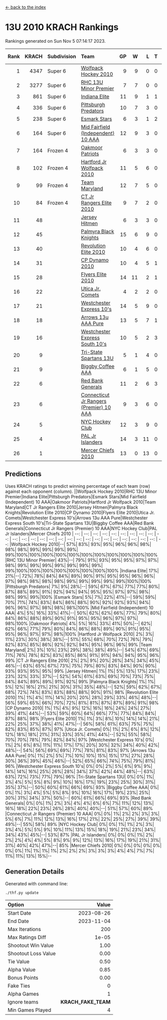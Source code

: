 [<- back to the index](readme.md)
# 13U 2010 KRACH Rankings
Rankings generated on Sun Nov  5 07:14:17 2023.

Rank|KRACH|Subdivision|Team|GP|W|L|T|OTW|OTL|SoS|Exp Wins|Win Diff
---:|---:|:---|:---|---:|---:|---:|---:|---:|---:|---:|---:|---:
1|4347|Super 6|[Wolfpack Hockey 2010](https://gamesheetstats.com/seasons/3664/teams/140960/schedule)|9|9|0|0|0|0|70|9.8|-0.0
2|3277|Super 6|[RHC 13U Minor Premier](https://gamesheetstats.com/seasons/3664/teams/140959/schedule)|7|7|0|0|1|0|64|7.8|-0.0
3|861|Super 6|[Indiana Elite](https://gamesheetstats.com/seasons/3664/teams/144350/schedule)|11|9|1|1|0|0|155|10.4|0.0
4|336|Super 6|[Pittsburgh Predators](https://gamesheetstats.com/seasons/3664/teams/140974/schedule)|10|7|3|0|0|0|276|7.9|0.0
5|238|Super 6|[Esmark Stars](https://gamesheetstats.com/seasons/3664/teams/140972/schedule)|6|3|1|2|0|0|269|4.9|0.0
6|164|Super 6|[Mid Fairfield (Independent) 10 AAA](https://gamesheetstats.com/seasons/3664/teams/140956/schedule)|12|9|3|0|1|0|689|9.8|-0.0
7|164|Frozen 4|[Oakmoor Patriots](https://gamesheetstats.com/seasons/3664/teams/162748/schedule)|6|3|3|0|0|0|345|3.9|0.0
8|102|Frozen 4|[Hartford Jr Wolfpack 2010](https://gamesheetstats.com/seasons/3664/teams/140957/schedule)|11|5|6|0|0|2|1308|5.8|-0.0
9|99|Frozen 4|[Team Maryland](https://gamesheetstats.com/seasons/3664/teams/140976/schedule)|12|7|5|0|1|0|543|7.9|0.0
10|84|Frozen 4|[CT Jr Rangers Elite 2010](https://gamesheetstats.com/seasons/3664/teams/140955/schedule)|9|7|2|0|1|0|26|7.9|0.0
11|48||[Jersey Hitmen](https://gamesheetstats.com/seasons/3664/teams/140961/schedule)|6|3|3|0|0|1|94|3.9|0.0
12|45||[Palmyra Black Knights](https://gamesheetstats.com/seasons/3664/teams/140973/schedule)|15|6|9|0|0|0|994|6.9|0.0
13|40||[Revolution Elite 2010](https://gamesheetstats.com/seasons/3664/teams/140975/schedule)|10|4|6|0|0|0|488|4.9|0.0
14|31||[CP Dynamo 2010](https://gamesheetstats.com/seasons/3664/teams/140968/schedule)|10|4|5|1|0|1|89|5.4|0.0
15|28||[Flyers Elite 2010](https://gamesheetstats.com/seasons/3664/teams/140963/schedule)|14|11|2|1|0|0|9|12.4|0.0
16|22||[Utica Jr. Comets](https://gamesheetstats.com/seasons/3664/teams/140970/schedule)|4|2|2|0|1|0|37|2.9|0.0
17|21||[Westchester Express 10's](https://gamesheetstats.com/seasons/3664/teams/140967/schedule)|14|5|9|0|0|0|295|5.9|0.0
18|18||[Arrows 13u AAA Pure](https://gamesheetstats.com/seasons/3664/teams/140965/schedule)|13|5|7|1|0|0|649|6.4|0.0
19|16||[Westchester Express South 10's](https://gamesheetstats.com/seasons/3664/teams/140971/schedule)|10|5|2|3|0|0|21|7.4|0.0
20|9||[Tri-State Spartans 13U](https://gamesheetstats.com/seasons/3664/teams/144349/schedule)|5|1|4|0|1|0|230|1.9|0.0
21|9||[Biggby Coffee AAA](https://gamesheetstats.com/seasons/3664/teams/144347/schedule)|6|1|5|0|0|1|321|1.9|0.0
22|6||[Red Bank Generals](https://gamesheetstats.com/seasons/3664/teams/140962/schedule)|11|2|6|3|0|1|27|4.4|0.0
23|6||[Connecticut Jr Rangers (Premier) 10 AAA](https://gamesheetstats.com/seasons/3664/teams/140958/schedule)|9|3|6|0|0|0|21|3.9|0.0
24|5||[NYC Hockey Club](https://gamesheetstats.com/seasons/3664/teams/140966/schedule)|12|3|9|0|0|0|42|3.9|0.0
25|4||[PAL Jr Islanders](https://gamesheetstats.com/seasons/3664/teams/140969/schedule)|14|3|11|0|0|0|27|3.9|0.0
26|1||[Mercer Chiefs 2010](https://gamesheetstats.com/seasons/3664/teams/140964/schedule)|13|0|13|0|0|0|22|0.9|0.0

## Predictions
Uses KRACH ratings to predict winning percentage of each team (row) against each opponent (column).
||Wolfpack Hockey 2010|RHC 13U Minor Premier|Indiana Elite|Pittsburgh Predators|Esmark Stars|Mid Fairfield (Independent) 10 AAA|Oakmoor Patriots|Hartford Jr Wolfpack 2010|Team Maryland|CT Jr Rangers Elite 2010|Jersey Hitmen|Palmyra Black Knights|Revolution Elite 2010|CP Dynamo 2010|Flyers Elite 2010|Utica Jr. Comets|Westchester Express 10's|Arrows 13u AAA Pure|Westchester Express South 10's|Tri-State Spartans 13U|Biggby Coffee AAA|Red Bank Generals|Connecticut Jr Rangers (Premier) 10 AAA|NYC Hockey Club|PAL Jr Islanders|Mercer Chiefs 2010
| --: | --: | --: | --: | --: | --: | --: | --: | --: | --: | --: | --: | --: | --: | --: | --: | --: | --: | --: | --: | --: | --: | --: | --: | --: | --: | --: 
|Wolfpack Hockey 2010|--| 57%| 83%| 93%| 95%| 96%| 96%| 98%| 98%| 98%| 99%| 99%| 99%| 99%| 99%|100%|100%|100%|100%|100%|100%|100%|100%|100%|100%|100%
|RHC 13U Minor Premier| 43%|--| 79%| 91%| 93%| 95%| 95%| 97%| 97%| 98%| 99%| 99%| 99%| 99%| 99%| 99%| 99%| 99%|100%|100%|100%|100%|100%|100%|100%|100%
|Indiana Elite| 17%| 21%|--| 72%| 78%| 84%| 84%| 89%| 90%| 91%| 95%| 95%| 96%| 96%| 97%| 98%| 98%| 98%| 98%| 99%| 99%| 99%| 99%| 99%|100%|100%
|Pittsburgh Predators|  7%|  9%| 28%|--| 59%| 67%| 67%| 77%| 77%| 80%| 87%| 88%| 89%| 91%| 92%| 94%| 94%| 95%| 95%| 97%| 97%| 98%| 98%| 99%| 99%|100%
|Esmark Stars|  5%|  7%| 22%| 41%|--| 59%| 59%| 70%| 71%| 74%| 83%| 84%| 86%| 88%| 90%| 92%| 92%| 93%| 94%| 96%| 96%| 97%| 98%| 98%| 98%|100%
|Mid Fairfield (Independent) 10 AAA|  4%|  5%| 16%| 33%| 41%|--| 50%| 62%| 62%| 66%| 77%| 79%| 80%| 84%| 86%| 88%| 89%| 90%| 91%| 95%| 95%| 96%| 97%| 97%| 98%|100%
|Oakmoor Patriots|  4%|  5%| 16%| 33%| 41%| 50%|--| 62%| 62%| 66%| 77%| 79%| 80%| 84%| 86%| 88%| 89%| 90%| 91%| 95%| 95%| 96%| 97%| 97%| 98%|100%
|Hartford Jr Wolfpack 2010|  2%|  3%| 11%| 23%| 30%| 38%| 38%|--| 51%| 55%| 68%| 70%| 72%| 76%| 79%| 82%| 83%| 85%| 86%| 92%| 92%| 94%| 95%| 96%| 96%| 99%
|Team Maryland|  2%|  3%| 10%| 23%| 29%| 38%| 38%| 49%|--| 54%| 67%| 69%| 71%| 76%| 78%| 82%| 83%| 85%| 86%| 91%| 91%| 94%| 94%| 95%| 96%| 99%
|CT Jr Rangers Elite 2010|  2%|  2%|  9%| 20%| 26%| 34%| 34%| 45%| 46%|--| 63%| 65%| 67%| 73%| 75%| 79%| 80%| 83%| 84%| 90%| 90%| 93%| 93%| 95%| 95%| 99%
|Jersey Hitmen|  1%|  1%|  5%| 13%| 17%| 23%| 23%| 32%| 33%| 37%|--| 52%| 54%| 61%| 63%| 69%| 70%| 73%| 75%| 84%| 84%| 89%| 89%| 91%| 92%| 99%
|Palmyra Black Knights|  1%|  1%|  5%| 12%| 16%| 21%| 21%| 30%| 31%| 35%| 48%|--| 52%| 59%| 62%| 67%| 68%| 72%| 74%| 83%| 83%| 88%| 88%| 90%| 91%| 98%
|Revolution Elite 2010|  1%|  1%|  4%| 11%| 14%| 20%| 20%| 28%| 29%| 33%| 46%| 48%|--| 56%| 59%| 65%| 66%| 70%| 72%| 81%| 81%| 87%| 87%| 89%| 91%| 98%
|CP Dynamo 2010|  1%|  1%|  4%|  9%| 12%| 16%| 16%| 24%| 24%| 27%| 39%| 41%| 44%|--| 53%| 59%| 60%| 64%| 66%| 77%| 77%| 84%| 84%| 87%| 88%| 98%
|Flyers Elite 2010|  1%|  1%|  3%|  8%| 10%| 14%| 14%| 21%| 22%| 25%| 37%| 38%| 41%| 47%|--| 56%| 58%| 61%| 63%| 75%| 75%| 82%| 83%| 85%| 87%| 97%
|Utica Jr. Comets|  0%|  1%|  2%|  6%|  8%| 12%| 12%| 18%| 18%| 21%| 31%| 33%| 35%| 41%| 44%|--| 52%| 55%| 58%| 70%| 70%| 78%| 79%| 82%| 84%| 97%
|Westchester Express 10's|  0%|  1%|  2%|  6%|  8%| 11%| 11%| 17%| 17%| 20%| 30%| 32%| 34%| 40%| 42%| 48%|--| 54%| 56%| 69%| 69%| 77%| 78%| 81%| 83%| 97%
|Arrows 13u AAA Pure|  0%|  1%|  2%|  5%|  7%| 10%| 10%| 15%| 15%| 17%| 27%| 28%| 30%| 36%| 39%| 45%| 46%|--| 52%| 65%| 66%| 74%| 75%| 79%| 81%| 96%
|Westchester Express South 10's|  0%|  0%|  2%|  5%|  6%|  9%|  9%| 14%| 14%| 16%| 25%| 26%| 28%| 34%| 37%| 42%| 44%| 48%|--| 63%| 63%| 72%| 73%| 77%| 79%| 96%
|Tri-State Spartans 13U|  0%|  0%|  1%|  3%|  4%|  5%|  5%|  8%|  9%| 10%| 16%| 17%| 19%| 23%| 25%| 30%| 31%| 35%| 37%|--| 50%| 60%| 61%| 66%| 69%| 93%
|Biggby Coffee AAA|  0%|  0%|  1%|  3%|  4%|  5%|  5%|  8%|  9%| 10%| 16%| 17%| 19%| 23%| 25%| 30%| 31%| 34%| 37%| 50%|--| 60%| 61%| 66%| 69%| 93%
|Red Bank Generals|  0%|  0%|  1%|  2%|  3%|  4%|  4%|  6%|  6%|  7%| 11%| 12%| 13%| 16%| 18%| 22%| 23%| 26%| 28%| 40%| 40%|--| 51%| 57%| 60%| 89%
|Connecticut Jr Rangers (Premier) 10 AAA|  0%|  0%|  1%|  2%|  2%|  3%|  3%|  5%|  6%|  7%| 11%| 12%| 13%| 16%| 17%| 21%| 22%| 25%| 27%| 39%| 39%| 49%|--| 55%| 58%| 89%
|NYC Hockey Club|  0%|  0%|  1%|  1%|  2%|  3%|  3%|  4%|  5%|  5%|  9%| 10%| 11%| 13%| 15%| 18%| 19%| 21%| 23%| 34%| 34%| 43%| 45%|--| 53%| 87%
|PAL Jr Islanders|  0%|  0%|  0%|  1%|  2%|  2%|  2%|  4%|  4%|  5%|  8%|  9%|  9%| 12%| 13%| 16%| 17%| 19%| 21%| 31%| 31%| 40%| 42%| 47%|--| 85%
|Mercer Chiefs 2010|  0%|  0%|  0%|  0%|  0%|  0%|  0%|  1%|  1%|  1%|  1%|  2%|  2%|  2%|  3%|  3%|  3%|  4%|  4%|  7%|  7%| 11%| 11%| 13%| 15%|--

## Generation Details

Generated with command line:
```
./thf.py update
```

| Option | Value |
| :----- | ----: |
| Start Date | 2023-08-26 |
| End Date | 2023-11-04 |
| Max Iterations | 200 |
| Max Ratings Diff | 1e-05 |
| Shootout Win Value | 1.00 |
| Shootout Loss Value | 0.00 |
| Tie Value | 0.50 |
| Alpha Value | 0.85 |
| Bonus Points | 0.00 |
| Fake Ties | 0 |
| Alpha Games | 1 |
| Ignore teams | __KRACH_FAKE_TEAM__ |
| Min Games Played | 4 |

